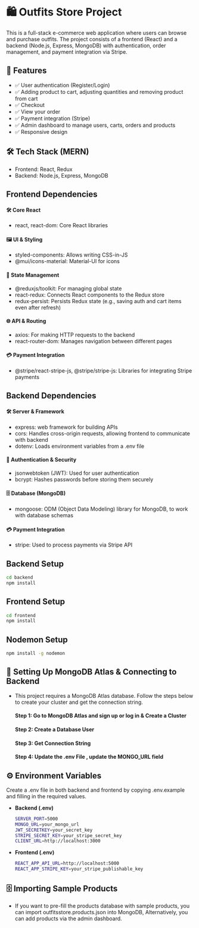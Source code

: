 # 🛍️ Outfits Store Project

This is a full-stack e-commerce web application where users can browse and purchase outfits. The project consists of a frontend (React) and a backend (Node.js, Express, MongoDB) with authentication, order management, and payment integration via Stripe.

## 🚀 Features
- ✅ User authentication (Register/Login)
- ✅ Adding product to cart, adjusting quantities and removing product from cart
- ✅ Checkout
- ✅ View your order
- ✅ Payment integration (Stripe)
- ✅ Admin dashboard to manage users, carts, orders and products
- ✅ Responsive design

## 🛠️ Tech Stack (MERN)
- Frontend: React, Redux
- Backend: Node.js, Express, MongoDB

## Frontend Dependencies
#### 🛠 Core React
- react, react-dom: Core React libraries
#### 🖼 UI & Styling
- styled-components: Allows writing CSS-in-JS
- @mui/icons-material: Material-UI for icons
#### 🔀 State Management
- @reduxjs/toolkit: For managing global state
- react-redux: Connects React components to the Redux store
- redux-persist: Persists Redux state (e.g., saving auth and cart items even after refresh)
#### 🌐 API & Routing
- axios: For making HTTP requests to the backend
- react-router-dom: Manages navigation between different pages
#### 💳 Payment Integration
- @stripe/react-stripe-js, @stripe/stripe-js: Libraries for integrating Stripe payments
## Backend Dependencies
#### 🛠 Server & Framework
- express: web framework for building APIs
- cors: Handles cross-origin requests, allowing frontend to communicate with backend
- dotenv: Loads environment variables from a .env file
#### 🔐 Authentication & Security
- jsonwebtoken (JWT): Used for user authentication
- bcrypt: Hashes passwords before storing them securely
#### 🗄 Database (MongoDB)
- mongoose: ODM (Object Data Modeling) library for MongoDB, to work with database schemas
#### 💳 Payment Integration
- stripe: Used to process payments via Stripe API

## Backend Setup
  ```bash
  cd backend
  npm install
  ```
## Frontend Setup
  ```bash
  cd frontend
  npm install
  ```
## Nodemon Setup
  ```bash
  npm install -g nodemon
  ```

## 🔧 Setting Up MongoDB Atlas & Connecting to Backend
- This project requires a MongoDB Atlas database. Follow the steps below to create your cluster and get the connection string.
  #### Step 1: Go to MongoDB Atlas and sign up or log in & Create a Cluster
  #### Step 2: Create a Database User
  #### Step 3: Get Connection String
  #### Step 4: Update the .env File , update the MONGO_URL field

## ⚙️ Environment Variables
Create a .env file in both backend and frontend by copying .env.example and filling in the required values.
- **Backend (.env)**
  ```bash
  SERVER_PORT=5000
  MONGO_URL=your_mongo_url
  JWT_SECRETKEY=your_secret_key
  STRIPE_SECRET_KEY=your_stripe_secret_key
  CLIENT_URL=http://localhost:3000
  ```
- **Frontend (.env)**
  ```bash
  REACT_APP_API_URL=http://localhost:5000
  REACT_APP_STRIPE_KEY=your_stripe_publishable_key
  ```

## 🗄️ Importing Sample Products
- If you want to pre-fill the products database with sample products, you can import outfitsstore.products.json into MongoDB, Alternatively, you can add products via the admin dashboard.

